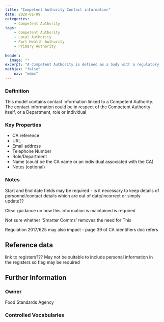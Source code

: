 ```yaml
---
title: "Competent Authority Contact information"
date: 2020-01-09
categories:
    - Competent Authority
tags:
    - Competent Authority
    - Local Authority
    - Port Health Authority
    - Primary Authority
    -   
header:
  image: ""
excerpt: "A Competent Authority is defined as a body with a regulatory or supervisory role over the provision of a service, such as a professional body; for example, the Institute of Actuaries or a central or local government authority."
mathjax: "false"
    nav: "edms"
---
```


### Definition
This model contains contact information linked to a Competent Authority.  The contact information could be in respect of the Competent Authority itself, or a Department, role or individual

### Key Properties
*   CA reference
*   URL
*   Email address
*   Telephone Number
*   Role/Department
*   Name (could be the CA name or an individual associated with the CA)
*   Notes (optional)

### Notes
Start and End date fields may be required - is it necessary to keep details of personnel/contact details which are out of date/incorrect or simply update??

Clear guidance on how this information is maintained is required

Not sure whether 'Smarter Comms' removes the need for This

Regulation 2017/625 may also impact - page 39 of CA identifiers doc refers

## Reference data
link to registers???  May not be suitable to include personal information in the registers so flag may be required

## Further Information


### Owner
Food Standards Agency

### Controlled Vocabularies
